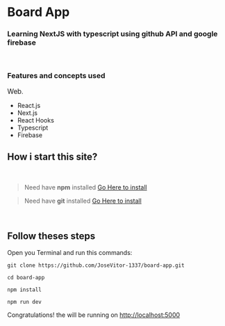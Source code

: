 # Board App

### Learning NextJS with typescript using github API and google firebase

<br />

### Features and concepts used

<span style="font-size:1.1em">Web</span>.

- React.js
- Next.js
- React Hooks
- Typescript
- Firebase

## How i start this site?

<br />

> Need have **npm** installed [Go Here to install](https://nodejs.org/en/)

> Need have **git** installed [Go Here to install](https://git-scm.com/downloads)

<br />

## Follow theses steps

Open you Terminal and run this commands:

```
git clone https://github.com/JoseVitor-1337/board-app.git

cd board-app

npm install

npm run dev
```

Congratulations! the will be running on [http://localhost:5000](http://localhost:5000)









